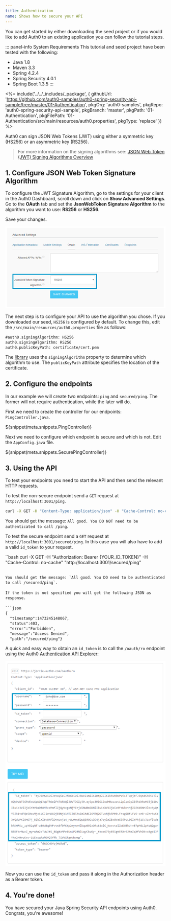 ```yaml
---
title: Authentication
name: Shows how to secure your API
---
```


You can get started by either downloading the seed project or if you would like to add Auth0 to an existing application you can follow the tutorial steps.

::: panel-info System Requirements
This tutorial and seed project have been tested with the following:

* Java 1.8
* Maven 3.3
* Spring 4.2.4
* Spring Security 4.0.1
* Spring Boot 1.3.5
:::

<%= include('../../_includes/_package', {
  githubUrl: 'https://github.com/auth0-samples/auth0-spring-security-api-sample/tree/master/01-Authentication',
  pkgOrg: 'auth0-samples',
  pkgRepo: 'auth0-spring-security-api-sample',
  pkgBranch: 'master',
  pkgPath: '01-Authentication',
  pkgFilePath: '01-Authentication/src/main/resources/auth0.properties',
  pkgType: 'replace'
}) %>

Auth0 can sign JSON Web Tokens (JWT) using either a symmetric key (HS256) or an asymmetric key (RS256).

> For more information on the signing algorithms see: [JSON Web Token (JWT) Signing Algorithms Overview](https://auth0.com/blog/json-web-token-signing-algorithms-overview/)

## 1. Configure JSON Web Token Signature Algorithm

To configure the JWT Signature Algorithm, go to the settings for your client in the Auth0 Dashboard, scroll down and click on **Show Advanced Settings**. Go to the **OAuth** tab and set the **JsonWebToken Signature Algorithm** to the algorithm you want to use: **RS256** or **HS256**.

Save your changes.

![Configure JWT Signature Algorithm as RS256](/media/articles/server-apis/aspnet-core-webapi/jwt-signature-rs256.png)

The next step is to configure your API to use the algorithm you chose. If you downloaded our seed, `HS256` is configured by default. To change this, edit the `/src/main/resources/auth0.properties` file as follows:

```properties
#auth0.signingAlgorithm: HS256
auth0.signingAlgorithm: RS256
auth0.publicKeyPath: certificate/cert.pem
```

The [library](https://github.com/auth0/auth0-spring-security-api) uses the `signingAlgorithm` property to determine which algorithm to use. The `publicKeyPath` attribute specifies the location of the certificate.

## 2. Configure the endpoints

In our example we will create two endpoints: `ping` and `secured/ping`. The former will not require authentication, while the later will do.

First we need to create the controller for our endpoints: `PingController.java`.

${snippet(meta.snippets.PingController)}

Next we need to configure which endpoint is secure and which is not. Edit the `AppConfig.java` file.

${snippet(meta.snippets.SecurePingController)}

## 3. Using the API

To test your endpoints you need to start the API and then send the relevant HTTP requests.

To test the non-secure endpoint send a `GET` request at `http://localhost:3001/ping`.

```bash
curl -X GET -H "Content-Type: application/json" -H "Cache-Control: no-cache" "http://localhost:3001/ping"
```

You should get the message: `All good. You DO NOT need to be authenticated to call /ping`.

To test the secure endpoint send a `GET` request at `http://localhost:3001/secured/ping`. In this case you will also have to add a valid `id_token` to your request.

``bash
curl -X GET -H "Authorization: Bearer {YOUR_ID_TOKEN}" -H "Cache-Control: no-cache" "http://localhost:3001/secured/ping"
```

You should get the message: `All good. You DO need to be authenticated to call /secured/ping`.

If the token is not specified you will get the following JSON as response.

```json
{
  "timestamp":1473245148067,
  "status":403,
  "error":"Forbidden",
  "message":"Access Denied",
  "path":"/secured/ping"}
```

A quick and easy way to obtain an `id_token` is to call the `/oauth/ro` endpoint using the Auth0 [Authentication API Explorer](/api/authentication#!#post--oauth-ro):

![Obtain a JWT](/media/articles/server-apis/aspnet-core-webapi/request-jwt.png)

Now you can use the `id_token` and pass it along in the Authorization header as a Bearer token.

## 4. You're done!

You have secured your Java Spring Security API endpoints using Auth0. Congrats, you're awesome!
